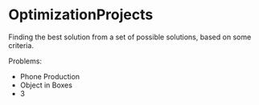 # OptimizationProjects
Finding the best solution from a set of possible solutions, based on some criteria. 

Problems:
- Phone Production
- Object in Boxes
- 3
